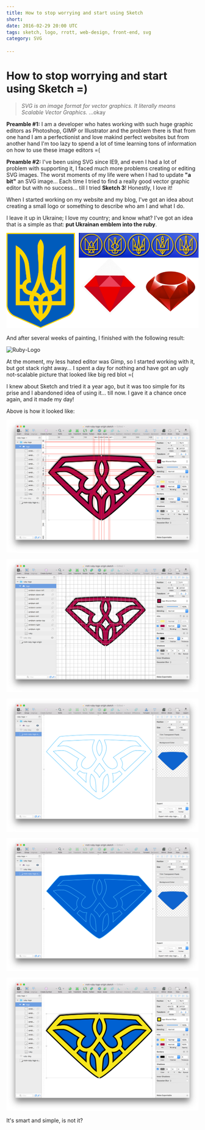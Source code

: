 ```yaml
---
title: How to stop worrying and start using Sketch
short: 
date: 2016-02-29 20:00 UTC
tags: sketch, logo, rrott, web-design, front-end, svg
category: SVG

---
```


# How to stop worrying and start using Sketch =)

> *SVG is an image format for vector graphics. It literally means Scalable Vector Graphics.*
...okay


**Preamble #1:** I am a developer who hates working with such huge graphic editors as Photoshop, GIMP or Illustrator and the problem there is that from one hand I am a perfectionist and love makind perfect websites but from another hand I'm too lazy to spend a lot of time learning tons of information on how to use these image editors =(

**Preamble #2:** I've been using SVG since IE9, and even I had a lot of problem with supporting it, I faced much more problems creating or editing SVG images. The worst moments of my life were when I had to update **"a bit"** an SVG image... Each time I tried to find a really good vector graphic editor but with no success... till I tried **Sketch 3**! 
Honestly, I love it!

When I started working on my website and my blog, I've got an idea about creating a small logo or something to describe who am I and what I do. 

I leave it up in Ukraine; I love my country; and know what? I've got an idea that is a simple as that: **put Ukrainan emblem into the ruby**. 

![Ruby-Logo-Idea](../images/blog/sketch-svg-ruby-logo/logo-ideas.png)


And after several weeks of painting, I finished with the following result:

![Ruby-Logo](https://rrott.com/images/rrott-ruby-logo.svg)

At the moment, my less hated editor was Gimp, so I started working with it, but got stack right away... I spent a day for nothing and have got an ugly not-scalable picture that looked like big red blot =(

I knew about Sketch and tried it a year ago, but it was too simple for its prise and I abandoned idea of using it... till now. I gave it a chance once again, and it made my day!

Above is how it looked like:


![Ruby-Logo-Idea](../images/blog/sketch-svg-ruby-logo/sketch-with-rulles.png)


![Ruby-Logo-Idea](../images/blog/sketch-svg-ruby-logo/sketch-with-grids.png)


![Ruby-Logo-Idea](../images/blog/sketch-svg-ruby-logo/transparent-emblem-of-ukraine.png)


![Ruby-Logo-Idea](../images/blog/sketch-svg-ruby-logo/emblem-of-ukraine.png)


![Ruby-Logo-Idea](../images/blog/sketch-svg-ruby-logo/collored-emblem-of-ukraine.png)

It's smart and simple, is not it?
